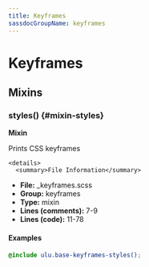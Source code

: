 ```yaml
---
title: Keyframes
sassdocGroupName: keyframes
---
```



# Keyframes





## Mixins




<div class="sassdoc-item-header">

###  styles() {#mixin-styles}

  <div class="sassdoc-item-header__labels">
    <span class="tag tag--primary"><strong>Mixin</strong></span>
  </div>

</div>

  

Prints CSS keyframes
    
    

    <details>
      <summary>File Information</summary>
- **File:** _keyframes.scss
- **Group:** keyframes
- **Type:** mixin
- **Lines (comments):** 7-9
- **Lines (code):** 11-78
    </details>
    

#### Examples

      


``` scss
@include ulu.base-keyframes-styles();
```
  

      
  
  